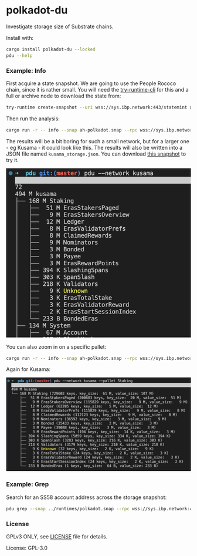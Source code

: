 # polkadot-du

Investigate storage size of Substrate chains.

Install with: 

```sh
cargo install polkadot-du --locked
pdu --help
```

### Example: Info

First acquire a state snapshot. We are going to use the People Rococo chain, since it is rather
small. You will need the
[try-runtime-cli](https://paritytech.github.io/try-runtime-cli/try_runtime/) for this and a
full or archive node to download the state from:

```sh
try-runtime create-snapshot --uri wss://sys.ibp.network:443/statemint ah-polkadot.snap
```

Then run the analysis:

```sh
cargo run -r -- info --snap ah-polkadot.snap --rpc wss://sys.ibp.network:443/statemint
```

The results will be a bit boring for such a small network, but for a larger one - eg Kusama - it
could look like this. The results will also be written into a JSON file named `kusama_storage.json`.
You can download [this snapshot](https://tasty.limo/kusama.snap) to try it.

![Kusama storage analysis](./.images/ksm-overview.png)

You can also zoom in on a specific pallet:

```sh
cargo run -r -- info --snap ah-polkadot.snap --rpc wss://sys.ibp.network:443/statemint --pallet System
```

Again for Kusama:

![Kusama Balances pallet](./.images/ksm-zoom.png)

### Example: Grep

Search for an SS58 account address across the storage snapshot:

```bash
pdu grep --snap ../runtimes/polkadot.snap --rpc wss://sys.ibp.network:443/statemint address "15kr2dkeJQuCAfBQqZjnPeqmoMTWarRMxAGWPnfSmWdaVcbi"
```

### License

GPLv3 ONLY, see [LICENSE](./LICENSE) file for details.

License: GPL-3.0
